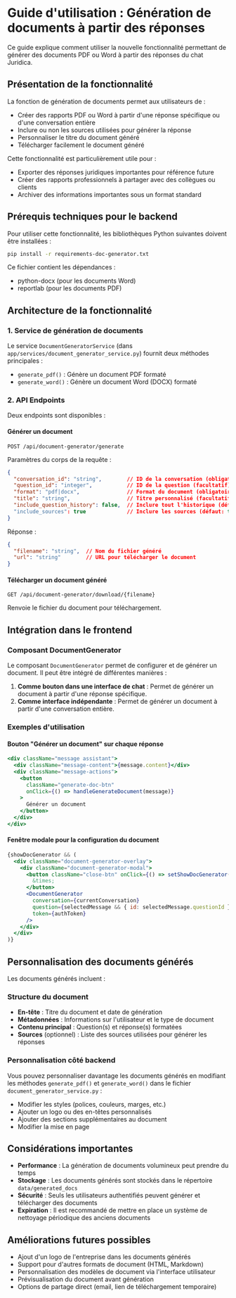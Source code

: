 # Guide d'utilisation : Génération de documents à partir des réponses

Ce guide explique comment utiliser la nouvelle fonctionnalité permettant de générer des documents PDF ou Word à partir des réponses du chat Juridica.

## Présentation de la fonctionnalité

La fonction de génération de documents permet aux utilisateurs de :
- Créer des rapports PDF ou Word à partir d'une réponse spécifique ou d'une conversation entière
- Inclure ou non les sources utilisées pour générer la réponse
- Personnaliser le titre du document généré
- Télécharger facilement le document généré

Cette fonctionnalité est particulièrement utile pour :
- Exporter des réponses juridiques importantes pour référence future
- Créer des rapports professionnels à partager avec des collègues ou clients
- Archiver des informations importantes sous un format standard

## Prérequis techniques pour le backend

Pour utiliser cette fonctionnalité, les bibliothèques Python suivantes doivent être installées :

```bash
pip install -r requirements-doc-generator.txt
```

Ce fichier contient les dépendances :
- python-docx (pour les documents Word)
- reportlab (pour les documents PDF)

## Architecture de la fonctionnalité

### 1. Service de génération de documents

Le service `DocumentGeneratorService` (dans `app/services/document_generator_service.py`) fournit deux méthodes principales :
- `generate_pdf()` : Génère un document PDF formaté
- `generate_word()` : Génère un document Word (DOCX) formaté

### 2. API Endpoints

Deux endpoints sont disponibles :

#### Générer un document
```
POST /api/document-generator/generate
```

Paramètres du corps de la requête :
```json
{
  "conversation_id": "string",        // ID de la conversation (obligatoire)
  "question_id": "integer",           // ID de la question (facultatif)
  "format": "pdf|docx",               // Format du document (obligatoire)
  "title": "string",                  // Titre personnalisé (facultatif)
  "include_question_history": false,  // Inclure tout l'historique (défaut: false)
  "include_sources": true             // Inclure les sources (défaut: true)
}
```

Réponse :
```json
{
  "filename": "string",  // Nom du fichier généré
  "url": "string"        // URL pour télécharger le document
}
```

#### Télécharger un document généré
```
GET /api/document-generator/download/{filename}
```

Renvoie le fichier du document pour téléchargement.

## Intégration dans le frontend

### Composant DocumentGenerator

Le composant `DocumentGenerator` permet de configurer et de générer un document. Il peut être intégré de différentes manières :

1. **Comme bouton dans une interface de chat** : Permet de générer un document à partir d'une réponse spécifique.
2. **Comme interface indépendante** : Permet de générer un document à partir d'une conversation entière.

### Exemples d'utilisation

#### Bouton "Générer un document" sur chaque réponse

```jsx
<div className="message assistant">
  <div className="message-content">{message.content}</div>
  <div className="message-actions">
    <button 
      className="generate-doc-btn"
      onClick={() => handleGenerateDocument(message)}
    >
      Générer un document
    </button>
  </div>
</div>
```

#### Fenêtre modale pour la configuration du document

```jsx
{showDocGenerator && (
  <div className="document-generator-overlay">
    <div className="document-generator-modal">
      <button className="close-btn" onClick={() => setShowDocGenerator(false)}>
        &times;
      </button>
      <DocumentGenerator
        conversation={currentConversation}
        question={selectedMessage && { id: selectedMessage.questionId }}
        token={authToken}
      />
    </div>
  </div>
)}
```

## Personnalisation des documents générés

Les documents générés incluent :

### Structure du document

- **En-tête** : Titre du document et date de génération
- **Métadonnées** : Informations sur l'utilisateur et le type de document
- **Contenu principal** : Question(s) et réponse(s) formatées
- **Sources** (optionnel) : Liste des sources utilisées pour générer les réponses

### Personnalisation côté backend

Vous pouvez personnaliser davantage les documents générés en modifiant les méthodes `generate_pdf()` et `generate_word()` dans le fichier `document_generator_service.py` :

- Modifier les styles (polices, couleurs, marges, etc.)
- Ajouter un logo ou des en-têtes personnalisés
- Ajouter des sections supplémentaires au document
- Modifier la mise en page

## Considérations importantes

- **Performance** : La génération de documents volumineux peut prendre du temps
- **Stockage** : Les documents générés sont stockés dans le répertoire `data/generated_docs`
- **Sécurité** : Seuls les utilisateurs authentifiés peuvent générer et télécharger des documents
- **Expiration** : Il est recommandé de mettre en place un système de nettoyage périodique des anciens documents

## Améliorations futures possibles

- Ajout d'un logo de l'entreprise dans les documents générés
- Support pour d'autres formats de document (HTML, Markdown)
- Personnalisation des modèles de document via l'interface utilisateur
- Prévisualisation du document avant génération
- Options de partage direct (email, lien de téléchargement temporaire)
